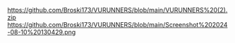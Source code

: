 https://github.com/Broski173/VURUNNERS/blob/main/VURUNNERS%20(2).zip
https://github.com/Broski173/VURUNNERS/blob/main/Screenshot%202024-08-10%20130429.png
